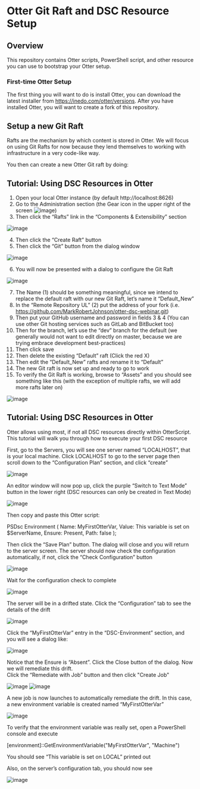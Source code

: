 # Otter Git Raft and DSC Resource Setup

## Overview

This repository contains Otter scripts, PowerShell script, and other resource you can use to bootstrap your Otter setup.

### First-time Otter Setup

The first thing you will want to do is install Otter, you can download the latest installer from https://inedo.com/otter/versions. 
After you have installed Otter, you will want to create a fork of this repository.  

## Setup a new Git Raft

Rafts are the mechanism by which content is stored in Otter.  We will focus on using Git Rafts for now because they lend themselves to working with infrastructure in a very code-like way.

You then can create a new Otter Git raft by doing:


## Tutorial: Using DSC Resources in Otter

1)	Open your local Otter instance (by default http://localhost:8626) 
2)	Go to the Administration section (the Gear icon in the upper right of the screen ![image](https://user-images.githubusercontent.com/24645219/42730032-691c4e2a-879f-11e8-8e28-ba4077e8c26a.png))
3)	Then click the “Rafts” link in the “Components & Extensibility” section
 
![image](https://user-images.githubusercontent.com/24645219/42730051-d13f31de-879f-11e8-9b7b-6539881aebf0.png)
 
4)	Then click the “Create Raft” button
5)	Then click the “Git” button from the dialog window
 
![image](https://user-images.githubusercontent.com/24645219/42730052-d7708404-879f-11e8-8842-4129228786e5.png) 

6)	You will now be presented with a dialog to configure the Git Raft
 
![image](https://user-images.githubusercontent.com/24645219/42730053-dcaf6b74-879f-11e8-88ec-195f5bda9701.png) 
 
7)	The Name (1) should be something meaningful, since we intend to replace the default raft with our new Git Raft, let’s name it “Default_New”
8)	In the  “Remote Repository UL” (2) put the address of your fork (i.e. https://github.com/MarkRobertJohnson/otter-dsc-webinar.git) 
9)	Then put your GitHub username and password in fields 3 & 4 (You can use other Git hosting services such as GitLab and BitBucket too)
10)	Then for the branch, let’s use the “dev” branch for the default (we generally would not want to edit directly on master, because we are trying embrace development best-practices)
11)	Then click save
12)	Then delete the existing “Default” raft (Click the red X)
13)	Then edit the “Default_New” rafts and rename it to “Default”
14)	The new Git raft is now set up and ready to go to work
15)	To verify the Git Raft is working, browse to “Assets” and you should see something like this (with the exception of multiple rafts, we will add more rafts later on)

![image](https://user-images.githubusercontent.com/24645219/42730054-e54c2240-879f-11e8-8f05-e8b777060ba2.png)

## Tutorial: Using DSC Resources in Otter

Otter allows using most, if not all DSC resources directly within OtterScript.  This tutorial will walk you through how to execute your first DSC resource

First, go to the Servers, you will see one server named “LOCALHOST”, that is your local machine.  Click LOCALHOST to go to the server page then scroll down to the “Configuration Plan” section, and click “create”

![image](https://user-images.githubusercontent.com/24645219/42730055-eb7373bc-879f-11e8-8414-d964d9ccccc6.png)

An editor window will now pop up, click the purple “Switch to Text Mode” button in the lower right (DSC resources can only be created in Text Mode)

![image](https://user-images.githubusercontent.com/24645219/42730057-f13c8dba-879f-11e8-908d-8b28ee71fe46.png)

Then copy and paste this Otter script:

PSDsc Environment (
   Name: MyFirstOtterVar,
   Value: This variable is set on $ServerName,
   Ensure: Present,
   Path: false
);

Then click the “Save Plan” button.  The dialog will close and you will return to the server screen.  The server should now check the configuration automatically, if not, click the “Check Configuration” button

![image](https://user-images.githubusercontent.com/24645219/42730059-f87ea91e-879f-11e8-9e6e-01ab18af55c9.png)

Wait for the configuration check to complete

![image](https://user-images.githubusercontent.com/24645219/42730061-ff179ba0-879f-11e8-830e-189c0349b650.png)

The server will be in a drifted state.  Click the “Configuration” tab to see the details of the drift

![image](https://user-images.githubusercontent.com/24645219/42730063-05777f9c-87a0-11e8-880f-ec15a193510a.png)

Click the “MyFirstOtterVar” entry in the “DSC-Environment” section, and you will see a dialog like:

![image](https://user-images.githubusercontent.com/24645219/42730064-0c053a20-87a0-11e8-9b44-aa48d18b481b.png)

Notice that the Ensure is “Absent”.  Click the Close button of the dialog.
Now we will remediate this drift.  
Click the “Remediate with Job” button and then click "Create Job"

![image](https://user-images.githubusercontent.com/24645219/42730066-138c2f60-87a0-11e8-9d49-a203724e47e5.png)
![image](https://user-images.githubusercontent.com/24645219/42730076-1835609a-87a0-11e8-88c5-78c66e39b528.png)

A new job is now launches to automatically remediate the drift.  In this case, a new environment variable is created named “MyFirstOtterVar”

![image](https://user-images.githubusercontent.com/24645219/42730078-1f44f7f6-87a0-11e8-9464-e28c4ad9f744.png)

To verify that the environment variable was really set, open a PowerShell console and execute

[environment]::GetEnvironmentVariable("MyFirstOtterVar", "Machine")

You should see “This variable is set on LOCAL” printed out

Also, on the server’s configuration tab, you should now see
 
![image](https://user-images.githubusercontent.com/24645219/42730079-25df2a32-87a0-11e8-89d9-4f320ac5a224.png)
